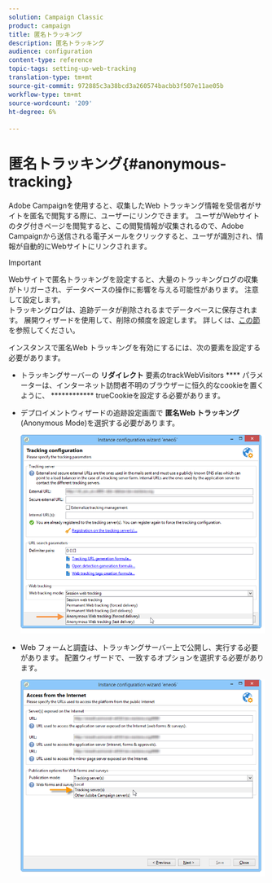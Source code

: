 ```yaml
---
solution: Campaign Classic
product: campaign
title: 匿名トラッキング
description: 匿名トラッキング
audience: configuration
content-type: reference
topic-tags: setting-up-web-tracking
translation-type: tm+mt
source-git-commit: 972885c3a38bcd3a260574bacbb3f507e11ae05b
workflow-type: tm+mt
source-wordcount: '209'
ht-degree: 6%

---
```



# 匿名トラッキング{#anonymous-tracking}

Adobe Campaignを使用すると、収集したWeb トラッキング情報を受信者がサイトを匿名で閲覧する際に、ユーザーにリンクできます。 ユーザがWebサイトのタグ付きページを閲覧すると、この閲覧情報が収集されるので、Adobe Campaignから送信される電子メールをクリックすると、ユーザが識別され、情報が自動的にWebサイトにリンクされます。

>[!IMPORTANT]
>
>Webサイトで匿名トラッキングを設定すると、大量のトラッキングログの収集がトリガーされ、データベースの操作に影響を与える可能性があります。 注意して設定します。\
>トラッキングログは、追跡データが削除されるまでデータベースに保存されます。 展開ウィザードを使用して、削除の頻度を設定します。 詳しくは、[この節](../../installation/using/deploying-an-instance.md#purging-data)を参照してください。

インスタンスで匿名Web トラッキングを有効にするには、次の要素を設定する必要があります。

* トラッキングサーバーの **リダイレクト** 要素のtrackWebVisitors **** パラメーターは、インターネット訪問者不明のブラウザーに恒久的なcookieを置くように、 ************ trueCookieを設定する必要があります。
* デプロイメントウィザードの追跡設定画面で **匿名Web トラッキング** (Anonymous Mode)を選択する必要があります。

   ![](assets/webtracking_anonymous_set.png)

* Web フォームと調査は、トラッキングサーバー上で公開し、実行する必要があります。 配置ウィザードで、一致するオプションを選択する必要があります。

   ![](assets/webtracking_publication_set_for_webapps.png)

